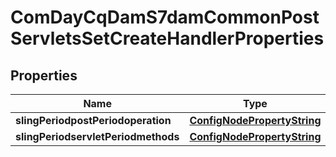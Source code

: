 
# ComDayCqDamS7damCommonPostServletsSetCreateHandlerProperties

## Properties
Name | Type | Description | Notes
------------ | ------------- | ------------- | -------------
**slingPeriodpostPeriodoperation** | [**ConfigNodePropertyString**](ConfigNodePropertyString.md) |  |  [optional]
**slingPeriodservletPeriodmethods** | [**ConfigNodePropertyString**](ConfigNodePropertyString.md) |  |  [optional]



